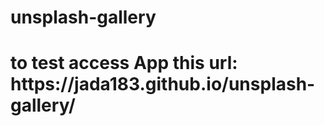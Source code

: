 # unsplash-gallery
<h1>to test access App this url: https://jada183.github.io/unsplash-gallery/<h1>
